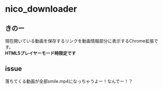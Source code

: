 # nico_downloader  
## きのー
現在開いている動画を保存するリンクを動画情報部分に表示するChrome拡張です。  
**HTML5プレイヤーモード時限定です**   
## issue
落ちてくる動画が全部smile.mp4になっちゃうよー！なんでー！？